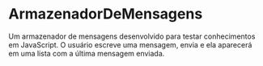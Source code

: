 # ArmazenadorDeMensagens
Um armazenador de mensagens desenvolvido para testar conhecimentos em JavaScript. O usuário escreve uma mensagem, envia e ela aparecerá em uma lista com a última mensagem enviada.
